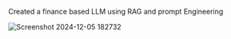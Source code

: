 Created a finance based LLM using RAG and prompt Engineering

![Screenshot 2024-12-05 182732](https://github.com/user-attachments/assets/bbe1a6cb-6bf6-453b-ad9e-c8672493bcaa)

